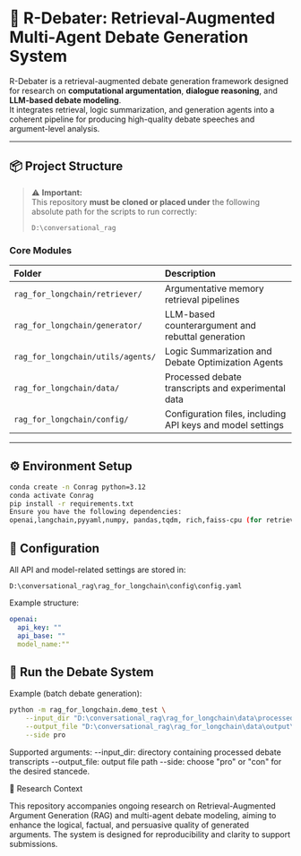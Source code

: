 # 🧠 R-Debater: Retrieval-Augmented Multi-Agent Debate Generation System

R-Debater is a retrieval-augmented debate generation framework designed for research on **computational argumentation**, **dialogue reasoning**, and **LLM-based debate modeling**.  
It integrates retrieval, logic summarization, and generation agents into a coherent pipeline for producing high-quality debate speeches and argument-level analysis.

---

## 📦 Project Structure

> ⚠️ **Important:**  
> This repository **must be cloned or placed under** the following absolute path for the scripts to run correctly:
> ```
> D:\conversational_rag
> ```

### Core Modules

| Folder | Description |
|:--------|:-------------|
| `rag_for_longchain/retriever/` | Argumentative memory retrieval pipelines |
| `rag_for_longchain/generator/` | LLM-based counterargument and rebuttal generation |
| `rag_for_longchain/utils/agents/` | Logic Summarization and Debate Optimization Agents |
| `rag_for_longchain/data/` | Processed debate transcripts and experimental data |
| `rag_for_longchain/config/` | Configuration files, including API keys and model settings |

---

## ⚙️ Environment Setup

```bash
conda create -n Conrag python=3.12
conda activate Conrag
pip install -r requirements.txt
Ensure you have the following dependencies:
openai,langchain,pyyaml,numpy, pandas,tqdm, rich,faiss-cpu (for retrieval experiments)
```



## 🔑 Configuration
All API and model-related settings are stored in:
```arduino
D:\conversational_rag\rag_for_longchain\config\config.yaml
```

Example structure:
```yaml
openai:
  api_key: ""
  api_base: ""
  model_name:""
```

## 🚀 Run the Debate System
Example (batch debate generation):
```bash
python -m rag_for_longchain.demo_test \
    --input_dir "D:\conversational_rag\rag_for_longchain\data\processed_input" \
    --output_file "D:\conversational_rag\rag_for_longchain\data\output\debate_output.json" \
    --side pro
```
Supported arguments:
--input_dir: directory containing processed debate transcripts
--output_file: output file path
--side: choose "pro" or "con" for the desired stancede.


🧩 Research Context

This repository accompanies ongoing research on Retrieval-Augmented Argument Generation (RAG) and multi-agent debate modeling, aiming to enhance the logical, factual, and persuasive quality of generated arguments.
The system is designed for reproducibility and clarity to support  submissions.




